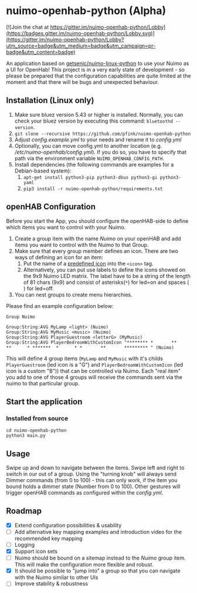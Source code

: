 # nuimo-openhab-python (Alpha)

[![Join the chat at https://gitter.im/nuimo-openhab-python/Lobby](https://badges.gitter.im/nuimo-openhab-python/Lobby.svg)](https://gitter.im/nuimo-openhab-python/Lobby?utm_source=badge&utm_medium=badge&utm_campaign=pr-badge&utm_content=badge)

An application based on [getsenic/nuimo-linux-python](https://github.com/getsenic/nuimo-linux-python) to use your Nuimo as a UI for OpenHab! This project is in a very early state of development - so please be prepared that the configuration capabilities are quite limited at the moment and that there will be bugs and unexpected behaviour.

## Installation (Linux only)

1. Make sure bluez version 5.43 or higher  is installed. Normally, you can check your bluez version by executing this command: `bluetoothd --version`.
1. `git clone --recursive https://github.com/pfink/nuimo-openhab-python`
1. Adjust *config.example.yml* to your needs and rename it to *config.yml*
1. Optionally, you can move config.yml to another location (e.g. */etc/nuimo-openhab/config.yml*). If you do so, you have to specify that path via the environment variable `NUIMO_OPENHAB_CONFIG_PATH`.
1. Install dependencies (the following commands are examples for a Debian-based system):
    1. `apt-get install python3-pip python3-dbus python3-gi python3-yaml`
    1. `pip3 install -r nuimo-openhab-python/requirements.txt`

## openHAB Configuration

Before you start the App, you should configure the openHAB-side to define which items you want to control with your Nuimo.

1. Create a group item with the name *Nuimo* on your openHAB and add items you want to control with the Nuimo to that Group.
1. Make sure that every group member defines an icon. There are two ways of defining an icon for an item:
    1. Put the name of a [predefined icon](https://gist.github.com/pfink/7a468eb906644dc570cc28acb7c4d2b7) into the `<icon>` tag.
    1. Alternatively, you can put use labels to define the icons showed on the 9x9 Nuimo LED matrix. The label have to be a string of the length of 81 chars (9x9) and consist of asterisks(`*`) for led=on and spaces (` `) for led=off.
1. You can nest groups to create menu hierarchies.

Please find an example configuration below:

```
Group Nuimo

Group:String:AVG MyLamp <light> (Nuimo)
Group:String:AVG MyMusic <music> (Nuimo)
Group:String:AVG PlayerGuestroom <letterG> (MyMusic)
Group:String:AVG PlayerBedroomWithCustomIcon "******** *       **       **      * *******  *      * *       **       ********* " (Nuimo)
```

This will define 4 group items (`MyLamp` and `MyMusic` with it's childs `PlayerGuestroom` (led icon is a "G") and `PlayerBedroomWithCustomIcon` (led icon is a custom "B")) that can be controlled via Nuimo. Each "real item" you add to one of those 4 groups will receive the commands sent via the nuimo to that particular group.

## Start the application

### Installed from source

```
cd nuimo-openhab-python
python3 main.py
```

## Usage

Swipe up and down to navigate between the items. Swipe left and right to switch in our out of a group. Using the "turning knob" will always send Dimmer commands (from 0 to 100) - this can only work, if the item you bound holds a dimmer state (Number from 0 to 100). Other gestures will trigger openHAB commands as configured within the *config.yml*.

## Roadmap
- [x] Extend configuration possibilities & usability
- [ ] Add alternative key mapping examples and introduction video for the recommended key mapping
- [ ] Logging
- [x] Support icon sets
- [ ] Nuimo should be bound on a sitemap instead to the *Nuimo* group item. This will make the configuration more flexible and robust.
- [x] It should be possible to "jump into" a group so that you can navigate with the Nuimo similar to other UIs
- [ ] Improve stability & robustness
